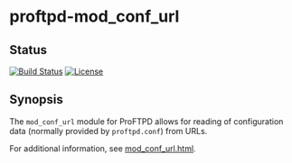 proftpd-mod_conf_url
====================

Status
------
[![Build Status](https://travis-ci.org/Castaglia/proftpd-mod_conf_url.svg?branch=master)](https://travis-ci.org/Castaglia/proftpd-mod_conf_url)
[![License](https://img.shields.io/badge/license-GPL-brightgreen.svg)](https://img.shields.io/badge/license-GPL-brightgreen.svg)

Synopsis
--------

The `mod_conf_url` module for ProFTPD allows for reading of configuration data
(normally provided by `proftpd.conf`) from URLs.

For additional information, see [mod_conf_url.html](https://htmlpreview.github.io/?https://github.com/Castaglia/proftpd-mod_conf_url/blob/master/mod_conf_url.html).
